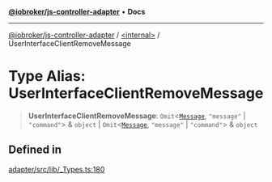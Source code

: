 [**@iobroker/js-controller-adapter**](../../README.md) • **Docs**

***

[@iobroker/js-controller-adapter](../../globals.md) / [\<internal\>](../README.md) / UserInterfaceClientRemoveMessage

# Type Alias: UserInterfaceClientRemoveMessage

> **UserInterfaceClientRemoveMessage**: `Omit`\<[`Message`](../interfaces/Message.md), `"message"` \| `"command"`\> & `object` \| `Omit`\<[`Message`](../interfaces/Message.md), `"message"` \| `"command"`\> & `object`

## Defined in

[adapter/src/lib/\_Types.ts:180](https://github.com/ioBroker/ioBroker.js-controller/blob/b499d83cda369ad8a77cd1584bbda2b5b44bf993/packages/adapter/src/lib/_Types.ts#L180)
